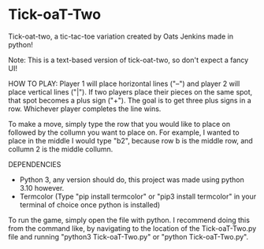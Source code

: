 # Tick-oaT-Two
Tick-oat-two, a tic-tac-toe variation created by Oats Jenkins made in python!

Note: This is a text-based version of tick-oat-two, so don't expect a fancy UI!

HOW TO PLAY:
Player 1 will place horizontal lines ("–") and player 2 will place vertical lines ("|"). If two players place their pieces on the same spot, that spot becomes a plus sign ("+"). The goal is to get three plus signs in a row. Whichever player completes the line wins.

To make a move, simply type the row that you would like to place on followed by the collumn you want to place on. For example, I wanted to place in the middle I would type "b2", because row b is the middle row, and collumn 2 is the middle collumn.

DEPENDENCIES
- Python 3, any version should do, this project was made using python 3.10 however.
- Termcolor (Type "pip install termcolor" or "pip3 install termcolor" in your terminal of choice once python is installed)

To run the game, simply open the file with python. I recommend doing this from the command like, by navigating to the location of the Tick-oaT-Two.py file and running "python3 Tick-oaT-Two.py" or "python Tick-oaT-Two.py".

